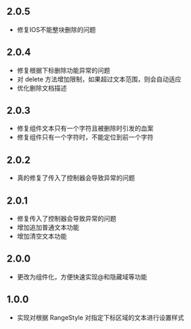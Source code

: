 ## 2.0.5
* 修复IOS不能整块删除的问题

## 2.0.4
* 修复根据下标删除功能异常的问题
* 对 delete 方法增加限制，如果超过文本范围，则会自动适应
* 优化删除文档描述

## 2.0.3
* 修复组件文本只有一个字符且被删除时引发的血案
* 修复组件只有一个字符时，不能定位到前一个字符

## 2.0.2
* 真的修复了传入了控制器会导致异常的问题

## 2.0.1
* 修复传入了控制器会导致异常的问题
* 增加追加普通文本功能
* 增加清空文本功能

## 2.0.0
* 更改为组件化，方便快速实现@和隐藏域等功能

## 1.0.0
* 实现对根据 RangeStyle 对指定下标区域的文本进行设置样式

